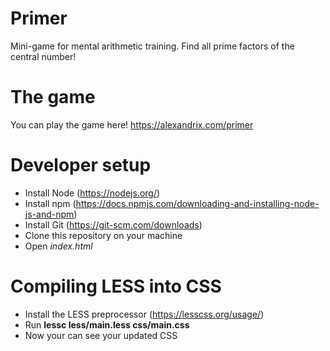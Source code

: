 # Primer
Mini-game for mental arithmetic training. Find all prime factors of the central number!

# The game
You can play the game here!
https://alexandrix.com/primer

# Developer setup
* Install Node (https://nodejs.org/)
* Install npm (https://docs.npmjs.com/downloading-and-installing-node-js-and-npm)
* Install Git (https://git-scm.com/downloads)
* Clone this repository on your machine
* Open *index.html*

# Compiling LESS into CSS
* Install the LESS preprocessor (https://lesscss.org/usage/)
* Run **lessc less/main.less css/main.css**
* Now your can see your updated CSS
